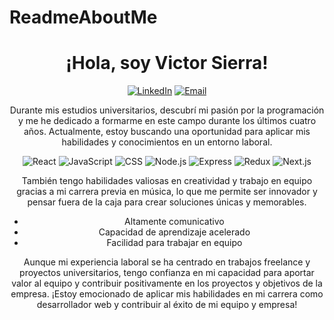 # ReadmeAboutMe
<!-- Encabezado de la página -->
<h1 align="center">¡Hola, soy Victor Sierra!</h1>
<p align="center">
  <a href="https://www.linkedin.com/in/victorsierracode/"><img src="https://img.shields.io/badge/-LinkedIn-blue?style=flat-square&logo=Linkedin&logoColor=white&link=https://www.linkedin.com/in/{Tu perfil de LinkedIn}/" alt="LinkedIn"></a>
  <a href="mailto:{victorbellasartes@gmail.com}"><img src="https://img.shields.io/badge/-Email-red?style=flat-square&logo=Gmail&logoColor=white&link=mailto:{Tu correo electrónico}" alt="Email"></a>
</p>

<!-- Descripción de la página -->
<p align="center">
  Durante mis estudios universitarios, descubrí mi pasión por la programación y me he dedicado a formarme en este campo durante los últimos cuatro años. Actualmente, estoy buscando una oportunidad para aplicar mis habilidades y conocimientos en un entorno laboral.
</p>

<!-- Habilidades -->
<p align="center">
  <img src="https://img.shields.io/badge/-React-61DAFB?style=flat-square&logo=react&logoColor=white" alt="React">
  <img src="https://img.shields.io/badge/-JavaScript-F7DF1E?style=flat-square&logo=javascript&logoColor=black" alt="JavaScript">
  <img src="https://img.shields.io/badge/-CSS-1572B6?style=flat-square&logo=css3&logoColor=white" alt="CSS">
  <img src="https://img.shields.io/badge/-Node.js-339933?style=flat-square&logo=node.js&logoColor=white" alt="Node.js">
  <img src="https://img.shields.io/badge/-Express-000000?style=flat-square&logo=express&logoColor=white" alt="Express">
  <img src="https://img.shields.io/badge/-Redux-764ABC?style=flat-square&logo=redux&logoColor=white" alt="Redux">
  <img src="https://img.shields.io/badge/-Next.js-000000?style=flat-square&logo=next.js&logoColor=white" alt="Next.js">
</p>

<!-- Habilidades adicionales -->
<p align="center">
  También tengo habilidades valiosas en creatividad y trabajo en equipo gracias a mi carrera previa en música, lo que me permite ser innovador y pensar fuera de la caja para crear soluciones únicas y memorables.
</p>

<!-- Características -->
<ul align="center">
  <li>Altamente comunicativo</li>
  <li>Capacidad de aprendizaje acelerado</li>
  <li>Facilidad para trabajar en equipo</li>
</ul>

<!-- Llamado a la acción -->
<p align="center">
  Aunque mi experiencia laboral se ha centrado en trabajos freelance y proyectos universitarios, tengo confianza en mi capacidad para aportar valor al equipo y contribuir positivamente en los proyectos y objetivos de la empresa. ¡Estoy emocionado de aplicar mis habilidades en mi carrera como desarrollador web y contribuir al éxito de mi equipo y empresa!
</p>
